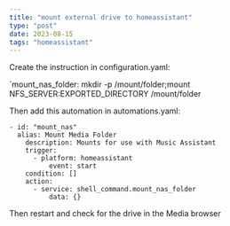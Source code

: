 ```yaml
---
title: "mount external drive to homeassistant"
type: "post"
date: 2023-08-15
tags: "homeassistant"
---
```


Create the instruction in configuration.yaml:


`mount_nas_folder: mkdir -p /mount/folder;mount NFS_SERVER:EXPORTED_DIRECTORY /mount/folder


Then add this automation in automations.yaml:

```
- id: "mount_nas"
  alias: Mount Media Folder
	description: Mounts for use with Music Assistant
	trigger:
	  - platform: homeassistant
		  event: start
	condition: []
	action:
	  - service: shell_command.mount_nas_folder
		  data: {}
```

Then restart and check for the drive in the Media browser
